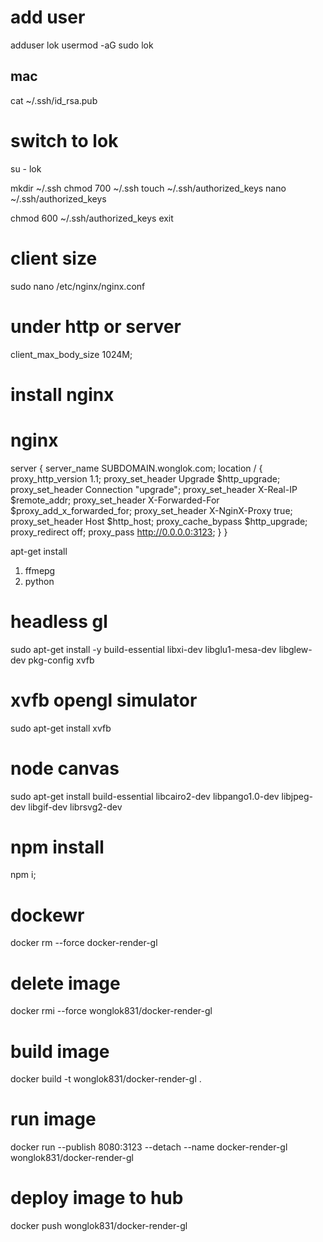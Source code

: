 # add user

adduser lok
usermod -aG sudo lok

## mac
cat ~/.ssh/id_rsa.pub

# switch to lok
su - lok

mkdir ~/.ssh
chmod 700 ~/.ssh
touch ~/.ssh/authorized_keys
nano ~/.ssh/authorized_keys

chmod 600 ~/.ssh/authorized_keys
exit

# client size
sudo nano /etc/nginx/nginx.conf
# under http or server
client_max_body_size 1024M;

# install nginx

# nginx

server {
    server_name SUBDOMAIN.wonglok.com;
    location / {
      proxy_http_version 1.1;
      proxy_set_header Upgrade $http_upgrade;
      proxy_set_header Connection "upgrade";
      proxy_set_header X-Real-IP $remote_addr;
      proxy_set_header X-Forwarded-For $proxy_add_x_forwarded_for;
      proxy_set_header X-NginX-Proxy true;
      proxy_set_header Host $http_host;
      proxy_cache_bypass $http_upgrade;
      proxy_redirect off;
      proxy_pass http://0.0.0.0:3123;
    }
}


apt-get install

1. ffmepg
3. python

# headless gl
sudo apt-get install -y build-essential libxi-dev libglu1-mesa-dev libglew-dev pkg-config xvfb

# xvfb opengl simulator
sudo apt-get install xvfb

# node canvas
sudo apt-get install build-essential libcairo2-dev libpango1.0-dev libjpeg-dev libgif-dev librsvg2-dev

# npm install
npm i;

# dockewr

docker rm --force docker-render-gl

# delete image
docker rmi --force wonglok831/docker-render-gl

# build image
docker build -t wonglok831/docker-render-gl .

# run image
docker run --publish 8080:3123 --detach --name docker-render-gl wonglok831/docker-render-gl

# deploy image to hub
docker push wonglok831/docker-render-gl
